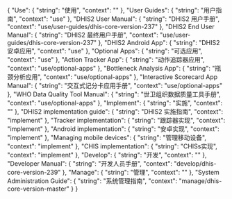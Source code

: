 {
  "Use": {
    "string": "使用",
    "context": ""
  },
  "User Guides": {
    "string": "用户指南",
    "context": "use"
  },
  "DHIS2 User Manual": {
    "string": "DHIS2 用户手册",
    "context": "use/user-guides/dhis-core-version-237"
  },
  "DHIS2 End User Manual": {
    "string": "DHIS2 最终用户手册",
    "context": "use/user-guides/dhis-core-version-237"
  },
  "DHIS2 Android App": {
    "string": "DHIS2 安卓应用",
    "context": "use"
  },
  "Optional Apps": {
    "string": "可选应用",
    "context": "use"
  },
  "Action Tracker App": {
    "string": "动作追踪器应用",
    "context": "use/optional-apps"
  },
  "Bottleneck Analysis App": {
    "string": "瓶颈分析应用",
    "context": "use/optional-apps"
  },
  "Interactive Scorecard App Manual": {
    "string": "交互式记分卡应用手册",
    "context": "use/optional-apps"
  },
  "WHO Data Quality Tool Manual": {
    "string": "世卫组织数据质量工具手册",
    "context": "use/optional-apps"
  },
  "Implement": {
    "string": "实施",
    "context": ""
  },
  "DHIS2 implementation guide": {
    "string": "DHIS2 实施指南",
    "context": "implement"
  },
  "Tracker implementation": {
    "string": "跟踪器实现",
    "context": "implement"
  },
  "Android implementation": {
    "string": "安卓实现",
    "context": "implement"
  },
  "Managing mobile devices": {
    "string": "管理移动设备",
    "context": "implement"
  },
  "CHIS implementation": {
    "string": "CHISs实现",
    "context": "implement"
  },
  "Develop": {
    "string": "开发",
    "context": ""
  },
  "Developer Manual": {
    "string": "开发人员手册",
    "context": "develop/dhis-core-version-239"
  },
  "Manage": {
    "string": "管理",
    "context": ""
  },
  "System Administration Guide": {
    "string": "系统管理指南",
    "context": "manage/dhis-core-version-master"
  }
}